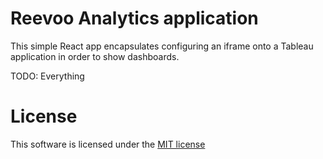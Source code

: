 # Reevoo Analytics application

This simple React app encapsulates configuring an iframe onto a Tableau application in order to show dashboards.

TODO: Everything

# License

This software is licensed under the [MIT license](https://opensource.org/licenses/MIT)

